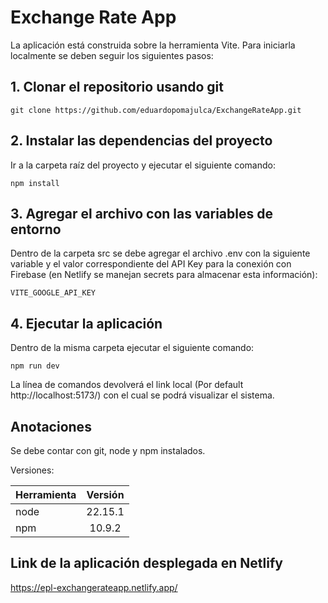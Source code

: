 # Exchange Rate App

La aplicación está construida sobre la herramienta Vite. Para iniciarla localmente se deben seguir los siguientes pasos:

## 1. Clonar el repositorio usando git

```
git clone https://github.com/eduardopomajulca/ExchangeRateApp.git
```

## 2. Instalar las dependencias del proyecto

Ir a la carpeta raíz del proyecto y ejecutar el siguiente comando:
```
npm install
```

## 3. Agregar el archivo con las variables de entorno

Dentro de la carpeta src se debe agregar el archivo .env con la siguiente variable y el valor correspondiente del API Key para la conexión con Firebase (en Netlify se manejan secrets para almacenar esta información):

```
VITE_GOOGLE_API_KEY
```

## 4. Ejecutar la aplicación

Dentro de la misma carpeta ejecutar el siguiente comando:
```
npm run dev
```

La línea de comandos devolverá el link local (Por default http://localhost:5173/) con el cual se podrá visualizar el sistema.

## Anotaciones

Se debe contar con git, node y npm instalados.

Versiones:

| Herramienta | Versión |
|:-----|:---:|
| node | 22.15.1 |
| npm | 10.9.2 |

## Link de la aplicación desplegada en Netlify

https://epl-exchangerateapp.netlify.app/
